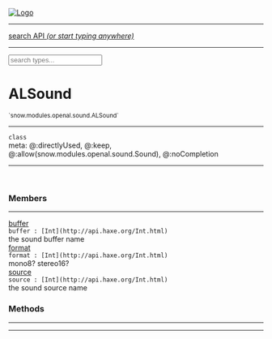 
[![Logo](../../../../../images/logo.png)](../../../../../api/index.html)

<hr/>
<a href="#" id="search_bar" onclick="return;"><div> search API <em>(or start typing anywhere)</em> </div></a>
<hr/>

<script src="../../../../../js/omnibar.js"> </script>
<link rel="stylesheet" type="text/css" href="../../../../../css/omnibar.css" media="all">

<div id="omnibar"> <a href="#" onclick="return" id="omnibar_close"></a> <input id="omnibar_text" type="text" placeholder="search types..."></input></div>
<script  id="typelist" data-relpath="../../../../../" data-types="snow.App,snow.AppFixedTimestep,snow.Snow,snow._Snow.Core,snow.api.Debug,snow.api.DebugError,snow.api.File,snow.api.FileHandle,snow.api.FileSeek,snow.api.Libs,snow.api.Promise,snow.api.PromiseError,snow.api.PromiseState,snow.api.Promises,snow.api.Timer,snow.api._Debug.LogError,snow.api._File.FileHandle_Impl_,snow.api._File.FileSeek_Impl_,snow.api._Promise.PromiseState_Impl_,snow.api.buffers.ArrayBuffer,snow.api.buffers.ArrayBufferIO,snow.api.buffers.ArrayBufferView,snow.api.buffers.Float32Array,snow.api.buffers.Float64Array,snow.api.buffers.Int16Array,snow.api.buffers.Int32Array,snow.api.buffers.Int8Array,snow.api.buffers.TAError,snow.api.buffers.TypedArrayType,snow.api.buffers.Uint16Array,snow.api.buffers.Uint32Array,snow.api.buffers.Uint8Array,snow.api.buffers.Uint8ClampedArray,snow.api.buffers._ArrayBuffer.ArrayBuffer_Impl_,snow.api.buffers._Float32Array.Float32Array_Impl_,snow.api.buffers._Float64Array.Float64Array_Impl_,snow.api.buffers._Int16Array.Int16Array_Impl_,snow.api.buffers._Int32Array.Int32Array_Impl_,snow.api.buffers._Int8Array.Int8Array_Impl_,snow.api.buffers._TypedArrayType.TypedArrayType_Impl_,snow.api.buffers._Uint16Array.Uint16Array_Impl_,snow.api.buffers._Uint32Array.Uint32Array_Impl_,snow.api.buffers._Uint8Array.Uint8Array_Impl_,snow.api.buffers._Uint8ClampedArray.Uint8ClampedArray_Impl_,snow.core.native.Core,snow.core.native._Core.StaticSnow,snow.core.native.assets.Assets,snow.core.native.assets._Assets.NativeAudioDataBlob,snow.core.native.assets._Assets.NativeAudioDataInfo,snow.core.native.assets._Assets.NativeAudioInfo,snow.core.native.audio.Audio,snow.core.native.audio.Sound,snow.core.native.input.Input,snow.core.native.io.IO,snow.core.native.window.Windowing,snow.modules.interfaces.Assets,snow.modules.interfaces.Audio,snow.modules.interfaces.IO,snow.modules.interfaces.Input,snow.modules.interfaces.Windowing,snow.modules.openal.AL,snow.modules.openal.ALC,snow.modules.openal.ALHelper,snow.modules.openal.Audio,snow.modules.openal.Context,snow.modules.openal.Device,snow.modules.openal.Sound,snow.modules.openal._AL.Context_Impl_,snow.modules.openal._AL.Device_Impl_,snow.modules.openal.sound.ALSound,snow.modules.openal.sound.ALStream,snow.modules.openal.sound.Sound,snow.modules.opengl.GL,snow.modules.opengl.GLActiveInfo,snow.modules.opengl.GLBuffer,snow.modules.opengl.GLContextAttributes,snow.modules.opengl.GLFramebuffer,snow.modules.opengl.GLProgram,snow.modules.opengl.GLRenderbuffer,snow.modules.opengl.GLShader,snow.modules.opengl.GLTexture,snow.modules.opengl.GLUniformLocation,snow.modules.opengl.native.GL,snow.modules.opengl.native.GLActiveInfo,snow.modules.opengl.native.GLBO,snow.modules.opengl.native.GLBuffer,snow.modules.opengl.native.GLContextAttributes,snow.modules.opengl.native.GLFBO,snow.modules.opengl.native.GLFramebuffer,snow.modules.opengl.native.GLObject,snow.modules.opengl.native.GLPO,snow.modules.opengl.native.GLProgram,snow.modules.opengl.native.GLRBO,snow.modules.opengl.native.GLRenderbuffer,snow.modules.opengl.native.GLSO,snow.modules.opengl.native.GLShader,snow.modules.opengl.native.GLShaderPrecisionFormat,snow.modules.opengl.native.GLTO,snow.modules.opengl.native.GLTexture,snow.modules.opengl.native.GLUniformLocation,snow.modules.opengl.native.GL_FFI,snow.modules.opengl.native._GL.GLBuffer_Impl_,snow.modules.opengl.native._GL.GLFramebuffer_Impl_,snow.modules.opengl.native._GL.GLProgram_Impl_,snow.modules.opengl.native._GL.GLRenderbuffer_Impl_,snow.modules.opengl.native._GL.GLShader_Impl_,snow.modules.opengl.native._GL.GLTexture_Impl_,snow.modules.opengl.native._GL.GLUniformLocation_Impl_,snow.modules.sdl.ControllerEventType,snow.modules.sdl.Input,snow.modules.sdl.KeyEventType,snow.modules.sdl.ModValue,snow.modules.sdl.MouseEventType,snow.modules.sdl.TouchEventType,snow.modules.sdl.Windowing,snow.modules.sdl._Input.ControllerEventType_Impl_,snow.modules.sdl._Input.KeyEventType_Impl_,snow.modules.sdl._Input.ModValue_Impl_,snow.modules.sdl._Input.MouseEventType_Impl_,snow.modules.sdl._Input.TouchEventType_Impl_,snow.system.assets.Asset,snow.system.assets.AssetBytes,snow.system.assets.AssetImage,snow.system.assets.AssetJSON,snow.system.assets.AssetText,snow.system.assets.Assets,snow.system.assets._Assets.AssetsModule,snow.system.audio.Audio,snow.system.audio.AudioModule,snow.system.audio.Sound,snow.system.input.Input,snow.system.input.Keycodes,snow.system.input.MapIntBool,snow.system.input.MapIntFloat,snow.system.input.Scancodes,snow.system.input._Input.InputModule,snow.system.io.IO,snow.system.io._IO.IOModule,snow.system.module.Assets,snow.system.module.Audio,snow.system.module.IO,snow.system.module.Input,snow.system.module.Sound,snow.system.module.Windowing,snow.system.window.Window,snow.system.window.Windowing,snow.system.window._Windowing.WindowHandleMap,snow.system.window._Windowing.WindowingModule,snow.types.AppConfig,snow.types.AppConfigNative,snow.types.AppConfigWeb,snow.types.Asset,snow.types.AssetBytes,snow.types.AssetImage,snow.types.AssetJSON,snow.types.AssetText,snow.types.AssetType,snow.types.AudioDataBlob,snow.types.AudioDataInfo,snow.types.AudioFormatType,snow.types.AudioHandle,snow.types.AudioInfo,snow.types.DisplayMode,snow.types.Error,snow.types.FileEvent,snow.types.FileEventType,snow.types.FileFilter,snow.types.GamepadDeviceEventType,snow.types.IODataOptions,snow.types.ImageInfo,snow.types.InputEvent,snow.types.InputEventType,snow.types.Key,snow.types.ModState,snow.types.OpenGLProfile,snow.types.Platform,snow.types.RenderConfig,snow.types.RenderConfigOpenGL,snow.types.Scan,snow.types.SnowConfig,snow.types.SystemEvent,snow.types.SystemEventType,snow.types.TextEventType,snow.types.WindowConfig,snow.types.WindowEvent,snow.types.WindowEventType,snow.types.WindowHandle,snow.types.WindowingConfig,snow.types._Types.AssetType_Impl_,snow.types._Types.AudioFormatType_Impl_,snow.types._Types.FileEventType_Impl_,snow.types._Types.GamepadDeviceEventType_Impl_,snow.types._Types.InputEventType_Impl_,snow.types._Types.OpenGLProfile_Impl_,snow.types._Types.Platform_Impl_,snow.types._Types.SystemEventType_Impl_,snow.types._Types.TextEventType_Impl_,snow.types._Types.WindowEventType_Impl_"></script>


<h1>ALSound</h1>
<small>`snow.modules.openal.sound.ALSound`</small>



<hr/>

`class`<br/><span class="meta">
meta: @:directlyUsed, @:keep, @:allow(snow.modules.openal.sound.Sound), @:noCompletion</span>

<hr/>


&nbsp;
&nbsp;




<h3>Members</h3> <hr/><span class="member apipage">
                <a name="buffer"><a class="lift" href="#buffer">buffer</a></a><div class="clear"></div>
                <code class="signature apipage">buffer : [Int](http://api.haxe.org/Int.html)</code><br/></span>
            <span class="small_desc_flat">the sound buffer name</span><br/><span class="member apipage">
                <a name="format"><a class="lift" href="#format">format</a></a><div class="clear"></div>
                <code class="signature apipage">format : [Int](http://api.haxe.org/Int.html)</code><br/></span>
            <span class="small_desc_flat">mono8? stereo16?</span><br/><span class="member apipage">
                <a name="source"><a class="lift" href="#source">source</a></a><div class="clear"></div>
                <code class="signature apipage">source : [Int](http://api.haxe.org/Int.html)</code><br/></span>
            <span class="small_desc_flat">the sound source name</span><br/>


<h3>Methods</h3> <hr/>


<hr/>

&nbsp;
&nbsp;
&nbsp;
&nbsp;